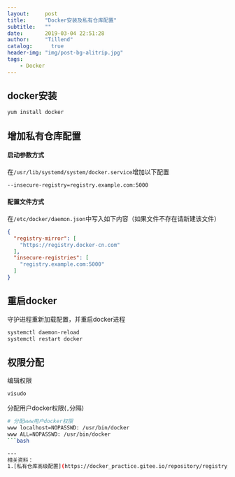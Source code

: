 ```yaml
---
layout:     post
title:      "Docker安装及私有仓库配置"
subtitle:   ""
date:       2019-03-04 22:51:28
author:     "Tillend"
catalog:      true
header-img: "img/post-bg-alitrip.jpg"
tags:
    - Docker
---
```


## docker安装

```bash
yum install docker
```

## 增加私有仓库配置

#### 启动参数方式


在`/usr/lib/systemd/system/docker.service`增加以下配置

```bash
--insecure-registry=registry.example.com:5000
```


#### 配置文件方式

在`/etc/docker/daemon.json`中写入如下内容（如果文件不存在请新建该文件）
```json
{
  "registry-mirror": [
    "https://registry.docker-cn.com"
  ],
  "insecure-registries": [
    "registry.example.com:5000"
  ]
}
```


## 重启docker

守护进程重新加载配置，并重启docker进程
```bash
systemctl daemon-reload
systemctl restart docker
```


## 权限分配

编辑权限
```bash
visudo
```

分配用户docker权限(`,`分隔)
```bash
# 分配www用户docker权限
www localhost=NOPASSWD: /usr/bin/docker
www ALL=NOPASSWD: /usr/bin/docker
```bash

---
相关资料：
1.[私有仓库高级配置](https://docker_practice.gitee.io/repository/registry_auth.html)